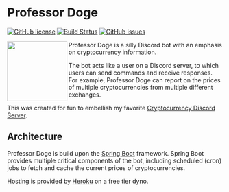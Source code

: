 # Professor Doge
[![GitHub license](https://img.shields.io/badge/license-Apache%202-blue.svg)](https://raw.githubusercontent.com/mitchtalmadge/professor-doge/master/LICENSE)
[![Build Status](https://travis-ci.org/MitchTalmadge/Professor-Doge.svg?branch=master)](https://travis-ci.org/MitchTalmadge/Professor-Doge)
[![GitHub issues](https://img.shields.io/github/issues/MitchTalmadge/Professor-Doge.svg)](https://github.com/MitchTalmadge/Professor-Doge/issues)

<img src="http://i.imgur.com/KdF2tKJ.png" width="140px" align="left"/>

Professor Doge is a silly Discord bot with an emphasis on cryptocurrency information. 

The bot acts like a user on a Discord server, to which users can send commands and receive
responses. For example, Professor Doge can report on the prices of multiple cryptocurrencies
from multiple different exchanges.

This was created for fun to embellish my favorite [Cryptocurrency Discord Server](https://discord.gg/FjZNXfK).

## Architecture
Professor Doge is build upon the [Spring Boot](https://github.com/spring-projects/spring-boot) framework. 
Spring Boot provides multiple critical components of the bot, including scheduled 
(cron) jobs to fetch and cache the current prices of cryptocurrencies. 

Hosting is provided by [Heroku](https://www.heroku.com/) on a free tier dyno.

